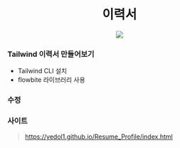 <h1 align="center">이력서</h3>
<p align="center">
<img src="https://img.shields.io/badge/-Tailwind-blue"/></a>
</p>

### Tailwind 이력서 만들어보기
- Tailwind CLI 설치
- flowbite 라이브러리 사용
### 수정

### 사이트
> https://yedol1.github.io/Resume_Profile/index.html
